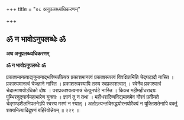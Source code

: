 +++
title = "०८ अनुपलब्ध्यधिकरणम्"

+++


## ॐ न भावोऽनुपलब्धेः ॐ

**अथ अनुपलब्ध्यधिकरणम्**

**ॐ न भावोऽनुपलब्धेः ॐ**

प्रकाशमानत्वाद्यनुमानाद्भविष्यतीत्यत्र प्रकाशमानत्वं प्रकाशरूपत्वं विवक्षितमिति चेद्घटादौ नास्ति । प्रकाश्यमानत्वं चेज्ज्ञाने नास्ति । प्रकाशरूपस्यापि तस्य स्वप्रकाशत्वात् । स्वेनैव प्रकाश्यत्वं चेदात्माश्रयोऽधिको दोषः । पराप्रकाश्यत्वमात्रं चेत्पुनर्घटे नास्ति । किञ्च महीमहीधरादयः पुम्भिरनुद्घार्यमहाभारेण युक्ताः । ज्ञानं तु न तथा । महीधरादिष्वविद्यमानमेव गौरवं प्रतीयते चेद्गण्डशैलनिपतनेऽपि स्वस्य मरणं न स्यात् । अतोऽत्यन्तविरुद्धयोरनयोरैक्यं न युक्तिशतेनापि वक्तुं शक्यमित्यादिदूषणं बहिरेवोन्नेयम् ॥ २२९ ॥

